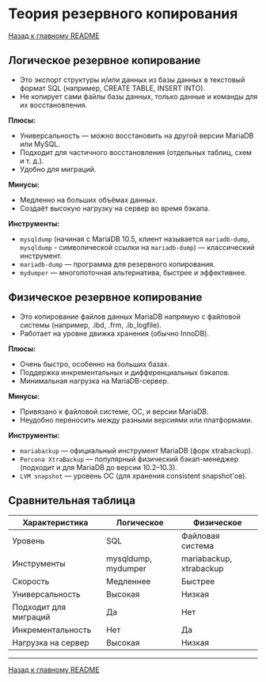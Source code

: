 # Теория резервного копирования

[Назад к главному README](README.md)

## Логическое резервное копирование

- Это экспорт структуры и/или данных из базы данных в текстовый формат SQL (например, CREATE TABLE, INSERT INTO).
- Не копирует сами файлы базы данных, только данные и команды для их восстановления.

**Плюсы:**

- Универсальность — можно восстановить на другой версии MariaDB или MySQL.
- Подходит для частичного восстановления (отдельных таблиц, схем и т. д.).
- Удобно для миграций.

**Минусы:**

- Медленно на больших объёмах данных.
- Создаёт высокую нагрузку на сервер во время бэкапа.

**Инструменты:**

- `mysqldump` (начиная с MariaDB 10.5, клиент называется `mariadb-dump`, `mysqldump` - символической ссылки на `mariadb-dump`) — классический инструмент.
- `mariadb-dump` — программа для резервного копирования.
- `mydumper` — многопоточная альтернатива, быстрее и эффективнее.

## Физическое резервное копирование

- Это копирование файлов данных MariaDB напрямую с файловой системы (например, .ibd, .frm, .ib_logfile).
- Работает на уровне движка хранения (обычно InnoDB).

**Плюсы:**

- Очень быстро, особенно на больших базах.
- Поддержка инкрементальных и дифференциальных бэкапов.
- Минимальная нагрузка на MariaDB-сервер.

**Минусы:**

- Привязано к файловой системе, ОС, и версии MariaDB.
- Неудобно переносить между разными версиями или платформами.

**Инструменты:**

- `mariabackup` — официальный инструмент MariaDB (форк xtrabackup).
- `Percona XtraBackup` — популярный физический бэкап-менеджер (подходит и для MariaDB до версии 10.2–10.3).
- `LVM snapshot` — уровень ОС (для хранения consistent snapshot'ов).

## Сравнительная таблица
|Характеристика         |   Логическое          |   Физическое              |
|-----------------------|-----------------------|---------------------------|
|Уровень                |   SQL                 |   Файловая система        |
|Инструменты            |   mysqldump, mydumper |   mariabackup, xtrabackup |
|Скорость	            |   Медленнее	        |   Быстрее                 |
|Универсальность        |	Высокая             |   Низкая                  |
|Подходит для миграций  |   Да                  |   Нет                     |
|Инкрементальность      |	Нет                 |   Да                      |
|Нагрузка на сервер     |   Высокая             |	Низкая                  |

---

[Назад к главному README](README.md)
